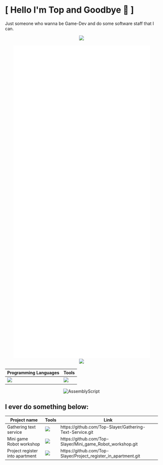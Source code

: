 # [ Hello I'm Top and Goodbye 👋 ]
Just someone who wanna be Game-Dev and do some software staff that I can.

<p align="center">
   <img
      src="https://readme-typing-svg.demolab.com?font=&weight=600&size=40&pause=1000&color=FFFFFF&center=true&vCenter=true&random=false&width=435&height=60&lines=I+DON'T+KNOW,+TOO"
    />
</p>

<div align="center">
   <img src="github-metrics.svg"/>
</div>

<div align="center">
   <img src="https://github-readme-stats.vercel.app/api/top-langs/?username=Top-Slayer&langs_count=20&layout=compact&theme=tokyonight&hide_border=true&bg_color=00000000"/>
  <table>
    <thead>
      <tr>
        <th>Programming Languages</th>
        <th>Tools</th>
      </tr>
    </thead>
    <tbody>
      <tr>
        <td>
          <img src="https://skillicons.dev/icons?i=c,cs,python,bash,go" />
        </td>
        <td>
          <img src="https://skillicons.dev/icons?i=unity,blender,neovim,vscode,arch,docker,firebase" />
        </td>
      </tr>
    </tbody>
  </table>

![AssemblyScript](https://img.shields.io/badge/assembly%20script-%23000000.svg?style=for-the-badge&logo=assemblyscript&logoColor=white)

</div>


## I ever do something below:

<div align="center">
  <table>
    <thead>
      <tr>
        <th>Project name</th>
        <th>Tools</th>
        <th>Link</th>
      </tr>
    </thead>
    <tbody>
      <tr>
        <td> Gathering text service </td>
        <td> <img src="https://skillicons.dev/icons?i=bash,go,sqlite"/> </td>
        <td> https://github.com/Top-Slayer/Gathering-Text-Service.git </td>
      </tr>
      <tr>
        <td> Mini game Robot workshop </td>
        <td> <img src="https://skillicons.dev/icons?i=cs,godot"/> </td>
        <td> https://github.com/Top-Slayer/Mini_game_Robot_workshop.git </td>
      </tr>
      <tr>
        <td> Project register into apartment </td>
        <td> <img src="https://skillicons.dev/icons?i=cpp,py,firebase,arduino"/> </td>
        <td> https://github.com/Top-Slayer/Project_register_in_apartment.git </td>
      </tr>
    </tbody>
  </table>
</div>

